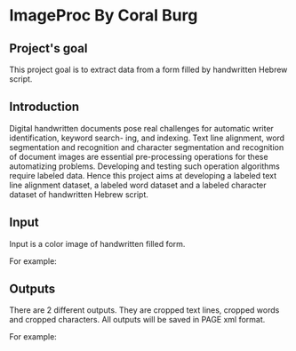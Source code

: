 # ImageProc By Coral Burg

## Project's goal
This project goal is to extract data from a form filled by handwritten Hebrew script.

## Introduction
Digital handwritten documents pose real challenges for automatic writer identification, keyword search-
ing, and indexing. Text line alignment, word segmentation and recognition and character segmentation
and recognition of document images are essential pre-processing operations for these automatizing
problems. Developing and testing such operation algorithms require labeled data. Hence this project
aims at developing a labeled text line alignment dataset, a labeled word dataset and a labeled character
dataset of handwritten Hebrew script.

## Input 
Input is a color image of handwritten filled form.

For example:


## Outputs
There are 2 different outputs. They are cropped text lines, cropped words and cropped characters. All
outputs will be saved in PAGE xml format.

For example:
